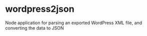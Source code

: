 # wordpress2json
Node application for parsing an exported WordPress XML file, and converting the data to JSON
